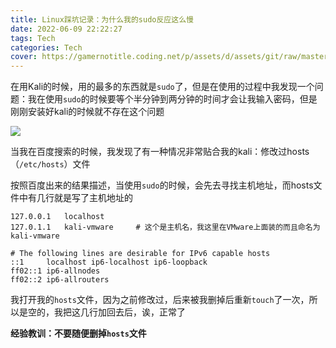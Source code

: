 ```yaml
---
title: Linux踩坑记录：为什么我的sudo反应这么慢
date: 2022-06-09 22:22:27
tags: Tech
categories: Tech
cover: https://gamernotitle.coding.net/p/assets/d/assets/git/raw/master/img/Why-my-sudo-is-so-slow/vmware-20220609-222840.png?download=true
---
```


在用Kali的时候，用的最多的东西就是`sudo`了，但是在使用的过程中我发现一个问题：我在使用`sudo`的时候要等个半分钟到两分钟的时间才会让我输入密码，但是刚刚安装好kali的时候就不存在这个问题

![](https://gamernotitle.coding.net/p/assets/d/assets/git/raw/master/img/Why-my-sudo-is-so-slow/vmware-20220609-222706.png?download=true)

当我在百度搜索的时候，我发现了有一种情况非常贴合我的kali：修改过hosts（`/etc/hosts`）文件

按照百度出来的结果描述，当使用`sudo`的时候，会先去寻找主机地址，而hosts文件中有几行就是写了主机地址的

```
127.0.0.1	localhost
127.0.1.1	kali-vmware		# 这个是主机名，我这里在VMware上面装的而且命名为kali-vmware

# The following lines are desirable for IPv6 capable hosts
::1     localhost ip6-localhost ip6-loopback
ff02::1 ip6-allnodes
ff02::2 ip6-allrouters
```

我打开我的`hosts`文件，因为之前修改过，后来被我删掉后重新`touch`了一次，所以是空的，我把这几行加回去后，诶，正常了

**经验教训：不要随便删掉`hosts`文件**

